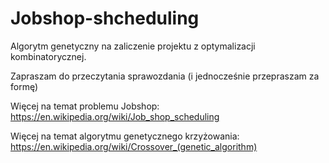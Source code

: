# Jobshop-shcheduling
Algorytm genetyczny na zaliczenie projektu z optymalizacji kombinatorycznej.

Zapraszam do przeczytania sprawozdania (i jednocześnie przepraszam za formę)

Więcej na temat problemu Jobshop:
https://en.wikipedia.org/wiki/Job_shop_scheduling 

Więcej na temat algorytmu genetycznego krzyżowania:
https://en.wikipedia.org/wiki/Crossover_(genetic_algorithm)
